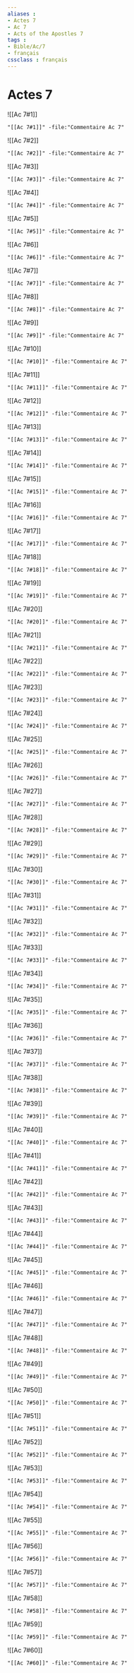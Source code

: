 ```yaml
---
aliases : 
- Actes 7
- Ac 7
- Acts of the Apostles 7
tags : 
- Bible/Ac/7
- français
cssclass : français
---
```


# Actes 7

![[Ac 7#1]]

```query
"[[Ac 7#1]]" -file:"Commentaire Ac 7"
```

![[Ac 7#2]]

```query
"[[Ac 7#2]]" -file:"Commentaire Ac 7"
```

![[Ac 7#3]]

```query
"[[Ac 7#3]]" -file:"Commentaire Ac 7"
```

![[Ac 7#4]]

```query
"[[Ac 7#4]]" -file:"Commentaire Ac 7"
```

![[Ac 7#5]]

```query
"[[Ac 7#5]]" -file:"Commentaire Ac 7"
```

![[Ac 7#6]]

```query
"[[Ac 7#6]]" -file:"Commentaire Ac 7"
```

![[Ac 7#7]]

```query
"[[Ac 7#7]]" -file:"Commentaire Ac 7"
```

![[Ac 7#8]]

```query
"[[Ac 7#8]]" -file:"Commentaire Ac 7"
```

![[Ac 7#9]]

```query
"[[Ac 7#9]]" -file:"Commentaire Ac 7"
```

![[Ac 7#10]]

```query
"[[Ac 7#10]]" -file:"Commentaire Ac 7"
```

![[Ac 7#11]]

```query
"[[Ac 7#11]]" -file:"Commentaire Ac 7"
```

![[Ac 7#12]]

```query
"[[Ac 7#12]]" -file:"Commentaire Ac 7"
```

![[Ac 7#13]]

```query
"[[Ac 7#13]]" -file:"Commentaire Ac 7"
```

![[Ac 7#14]]

```query
"[[Ac 7#14]]" -file:"Commentaire Ac 7"
```

![[Ac 7#15]]

```query
"[[Ac 7#15]]" -file:"Commentaire Ac 7"
```

![[Ac 7#16]]

```query
"[[Ac 7#16]]" -file:"Commentaire Ac 7"
```

![[Ac 7#17]]

```query
"[[Ac 7#17]]" -file:"Commentaire Ac 7"
```

![[Ac 7#18]]

```query
"[[Ac 7#18]]" -file:"Commentaire Ac 7"
```

![[Ac 7#19]]

```query
"[[Ac 7#19]]" -file:"Commentaire Ac 7"
```

![[Ac 7#20]]

```query
"[[Ac 7#20]]" -file:"Commentaire Ac 7"
```

![[Ac 7#21]]

```query
"[[Ac 7#21]]" -file:"Commentaire Ac 7"
```

![[Ac 7#22]]

```query
"[[Ac 7#22]]" -file:"Commentaire Ac 7"
```

![[Ac 7#23]]

```query
"[[Ac 7#23]]" -file:"Commentaire Ac 7"
```

![[Ac 7#24]]

```query
"[[Ac 7#24]]" -file:"Commentaire Ac 7"
```

![[Ac 7#25]]

```query
"[[Ac 7#25]]" -file:"Commentaire Ac 7"
```

![[Ac 7#26]]

```query
"[[Ac 7#26]]" -file:"Commentaire Ac 7"
```

![[Ac 7#27]]

```query
"[[Ac 7#27]]" -file:"Commentaire Ac 7"
```

![[Ac 7#28]]

```query
"[[Ac 7#28]]" -file:"Commentaire Ac 7"
```

![[Ac 7#29]]

```query
"[[Ac 7#29]]" -file:"Commentaire Ac 7"
```

![[Ac 7#30]]

```query
"[[Ac 7#30]]" -file:"Commentaire Ac 7"
```

![[Ac 7#31]]

```query
"[[Ac 7#31]]" -file:"Commentaire Ac 7"
```

![[Ac 7#32]]

```query
"[[Ac 7#32]]" -file:"Commentaire Ac 7"
```

![[Ac 7#33]]

```query
"[[Ac 7#33]]" -file:"Commentaire Ac 7"
```

![[Ac 7#34]]

```query
"[[Ac 7#34]]" -file:"Commentaire Ac 7"
```

![[Ac 7#35]]

```query
"[[Ac 7#35]]" -file:"Commentaire Ac 7"
```

![[Ac 7#36]]

```query
"[[Ac 7#36]]" -file:"Commentaire Ac 7"
```

![[Ac 7#37]]

```query
"[[Ac 7#37]]" -file:"Commentaire Ac 7"
```

![[Ac 7#38]]

```query
"[[Ac 7#38]]" -file:"Commentaire Ac 7"
```

![[Ac 7#39]]

```query
"[[Ac 7#39]]" -file:"Commentaire Ac 7"
```

![[Ac 7#40]]

```query
"[[Ac 7#40]]" -file:"Commentaire Ac 7"
```

![[Ac 7#41]]

```query
"[[Ac 7#41]]" -file:"Commentaire Ac 7"
```

![[Ac 7#42]]

```query
"[[Ac 7#42]]" -file:"Commentaire Ac 7"
```

![[Ac 7#43]]

```query
"[[Ac 7#43]]" -file:"Commentaire Ac 7"
```

![[Ac 7#44]]

```query
"[[Ac 7#44]]" -file:"Commentaire Ac 7"
```

![[Ac 7#45]]

```query
"[[Ac 7#45]]" -file:"Commentaire Ac 7"
```

![[Ac 7#46]]

```query
"[[Ac 7#46]]" -file:"Commentaire Ac 7"
```

![[Ac 7#47]]

```query
"[[Ac 7#47]]" -file:"Commentaire Ac 7"
```

![[Ac 7#48]]

```query
"[[Ac 7#48]]" -file:"Commentaire Ac 7"
```

![[Ac 7#49]]

```query
"[[Ac 7#49]]" -file:"Commentaire Ac 7"
```

![[Ac 7#50]]

```query
"[[Ac 7#50]]" -file:"Commentaire Ac 7"
```

![[Ac 7#51]]

```query
"[[Ac 7#51]]" -file:"Commentaire Ac 7"
```

![[Ac 7#52]]

```query
"[[Ac 7#52]]" -file:"Commentaire Ac 7"
```

![[Ac 7#53]]

```query
"[[Ac 7#53]]" -file:"Commentaire Ac 7"
```

![[Ac 7#54]]

```query
"[[Ac 7#54]]" -file:"Commentaire Ac 7"
```

![[Ac 7#55]]

```query
"[[Ac 7#55]]" -file:"Commentaire Ac 7"
```

![[Ac 7#56]]

```query
"[[Ac 7#56]]" -file:"Commentaire Ac 7"
```

![[Ac 7#57]]

```query
"[[Ac 7#57]]" -file:"Commentaire Ac 7"
```

![[Ac 7#58]]

```query
"[[Ac 7#58]]" -file:"Commentaire Ac 7"
```

![[Ac 7#59]]

```query
"[[Ac 7#59]]" -file:"Commentaire Ac 7"
```

![[Ac 7#60]]

```query
"[[Ac 7#60]]" -file:"Commentaire Ac 7"
```


